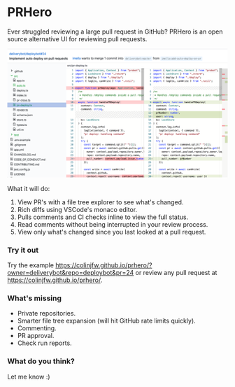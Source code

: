# PRHero

Ever struggled reviewing a large pull request in GitHub? PRHero is an open
source alternative UI for reviewing pull requests.

![](screen2.png)

What it will do:

1. View PR's with a file tree explorer to see what's changed.
2. Rich diffs using VSCode's monaco editor.
3. Pulls comments and CI checks inline to view the full status.
4. Read comments without being interrupted in your review process.
5. View only what's changed since you last looked at a pull request.

### Try it out

Try the example https://colinjfw.github.io/prhero/?owner=deliverybot&repo=deploybot&pr=24 or
review any pull request at https://colinjfw.github.io/prhero/.

### What's missing

- Private repositories.
- Smarter file tree expansion (will hit GitHub rate limits quickly).
- Commenting.
- PR approval.
- Check run reports.

### What do you think?

Let me know :)

